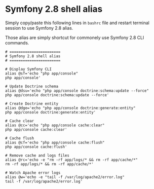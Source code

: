 # Symfony 2.8 shell alias

Simply copy/paste this following lines in `bashrc` file and restart terminal session to use Symfony 2.8 alias.

Those alias are simply shortcut for commonely use Symfony 2.8 CLI commands.

```
# =======================
# Symfony 2.8 shell alias
# =======================

# Display Symfony CLI
alias @sf='echo "php app/console"
php app/console'

# Update Doctrine schema
alias @dsu='echo "php app/console doctrine:schema:update --force"
php app/console doctrine:schema:update --force'

# Create Doctrine entity
alias @dge='echo "php app/console doctrine:generate:entity"
php app/console doctrine:generate:entity'

# Cache clear
alias @cc='echo "php app/console cache:clear"
php app/console cache:clear'

# Cache flush
alias @cf='echo "php app/console cache:flush"
php app/console cache:flush'

# Remove cache and logs files
alias @rc='echo -e "rm -rf app/logs/* && rm -rf app/cache/*"
rm -rf app/logs/* && rm -rf app/cache/*'

# Watch Apache error logs
alias @w='echo -e "tail -f /var/log/apache2/error.log"
tail -f /var/log/apache2/error.log'
```
